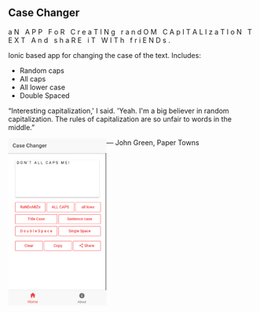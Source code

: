 
## Case Changer

a&nbsp;N&nbsp;&nbsp;&nbsp;A&nbsp;P&nbsp;P&nbsp;&nbsp;&nbsp;F&nbsp;o&nbsp;R&nbsp;&nbsp;&nbsp;C&nbsp;r&nbsp;e&nbsp;a&nbsp;T&nbsp;I&nbsp;N&nbsp;g&nbsp;&nbsp;&nbsp;r&nbsp;a&nbsp;n&nbsp;d&nbsp;O&nbsp;M&nbsp;&nbsp;&nbsp;C&nbsp;A&nbsp;p&nbsp;I&nbsp;T&nbsp;A&nbsp;L&nbsp;I&nbsp;z&nbsp;a&nbsp;T&nbsp;I&nbsp;o&nbsp;N&nbsp;&nbsp;&nbsp;T&nbsp;E&nbsp;X&nbsp;T&nbsp;&nbsp;&nbsp;A&nbsp;n&nbsp;d&nbsp;&nbsp;&nbsp;s&nbsp;h&nbsp;a&nbsp;R&nbsp;E&nbsp;&nbsp;&nbsp;i&nbsp;T&nbsp;&nbsp;&nbsp;W&nbsp;I&nbsp;T&nbsp;h&nbsp;&nbsp;&nbsp;f&nbsp;r&nbsp;i&nbsp;E&nbsp;N&nbsp;D&nbsp;s&nbsp;.

Ionic based app for changing the case of the text. Includes:

* Random caps
* All caps
* All lower case
* Double Spaced


“Interesting capitalization,' I said.
'Yeah. I'm a big believer in random capitalization. The rules of capitalization are so unfair to words in the middle.” 

― John Green, Paper Towns
<img src="screenshots/1.png?raw=true" align="left"  width="200px" >

<!-- ![screenshot1](screenshots/1.png?raw=true "Optional Title"){:height="50%" width="50%"}
![screenshot2](screenshots/1.png?raw=true "Optional Title"){:height="50%" width="50%"} -->
